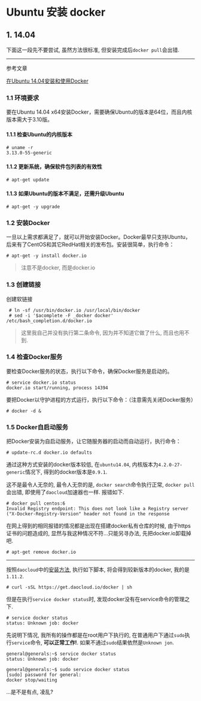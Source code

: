 # Ubuntu 安装 docker

## 1. 14.04

下面这一段先不要尝试, 虽然方法很标准, 但安装完成后`docker pull`会出错.

------

参考文章

[在Ubuntu 14.04安装和使用Docker](http://blog.csdn.net/chszs/article/details/47122005)

### 1.1 环境要求

要在Ubuntu 14.04 x64安装Docker，需要确保Ubuntu的版本是64位，而且内核版本需大于3.10版。

#### 1.1.1 检查Ubuntu的内核版本

```shell
# uname -r
3.13.0-55-generic
```

#### 1.1.2 更新系统，确保软件包列表的有效性

```shell
# apt-get update
```

#### 1.1.3 如果Ubuntu的版本不满足，还需升级Ubuntu

```shell
# apt-get -y upgrade
```

### 1.2 安装Docker

一旦以上需求都满足了，就可以开始安装Docker。Docker最早只支持Ubuntu，后来有了CentOS和其它RedHat相关的发布包。安装很简单，执行命令：

```shell
# apt-get -y install docker.io
```

> 注意不是docker, 而是docker.io

### 1.3 创建链接

创建软链接

```shell
 # ln -sf /usr/bin/docker.io /usr/local/bin/docker
 # sed -i '$acomplete -F _docker docker' /etc/bash_completion.d/docker.io
 ```

 > 这里我自己并没有执行第二条命令, 因为并不知道它做了什么, 而且也用不到.

### 1.4 检查Docker服务

要检查Docker服务的状态，执行以下命令，确保Docker服务是启动的。

```shell
# service docker.io status
docker.io start/running, process 14394
```

要把Docker以守护进程的方式运行，执行以下命令：（注意需先关闭Docker服务）

```shell
# docker -d &
```

### 1.5 Docker自启动服务

把Docker安装为自启动服务，让它随服务器的启动而自动运行，执行命令：

```shell
# update-rc.d docker.io defaults
```

通过这种方式安装的docker版本较低, 在`ubuntu14.04`, 内核版本为`4.2.0-27-generic`情况下, 得到的docker版本是`0.9.1`.

这不是最令人无奈的, 最令人无奈的是, `docker search`命令执行正常, `docker pull`会出错, 即使用了`daocloud`加速器也一样. 报错如下.

```shell
# docker pull centos:6
Invalid Registry endpoint: This does not look like a Registry server ("X-Docker-Registry-Version" header not found in the response
```

在网上得到的相同报错的情况都是出现在搭建docker私有仓库的时候, 由于https证书的问题造成的, 显然与我这种情况不符...只能另寻办法, 先把docker.io卸载掉吧.

```shell
# apt-get remove docker.io
```
------

按照`daocloud`中的[安装方法](https://dashboard.daocloud.io/nodes/new), 执行如下脚本, 将会得到较新版本的docker, 我的是`1.11.2`.

```shell
# curl -sSL https://get.daocloud.io/docker | sh
```

但是在执行`service docker status`时, 发现docker没有在service命令的管理之下.

```shell
# service docker status
status: Unknown job: docker
```

先说明下情况, 我所有的操作都是在root用户下执行的, 在普通用户下通过`sudo`执行`service`命令, **可以正常工作!**. 如果不通过`sudo`结果依然是`Unknown jon`.

```shell
general@generals:~$ service docker status
status: Unknown job: docker

general@generals:~$ sudo service docker status
[sudo] password for general:
docker stop/waiting
```

...是不是有点, 凌乱?
